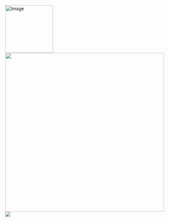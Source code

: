 <img width="150" height="150" alt="Image" src="https://github.com/user-attachments/assets/f805334e-e7ca-4787-a650-ccb7116d2224"/>

<img src="https://github-readme-stats.vercel.app/api?username=samhomesss&show_icons=true&theme=tokyonight" width="500"/>


<!-- Top Languages -->
<a href="https://github.com/anuraghazra/github-readme-stats">
  <img src="https://github-readme-stats.vercel.app/api/top-langs/?username=samhomesss&langs_count=8"/>
</a>

